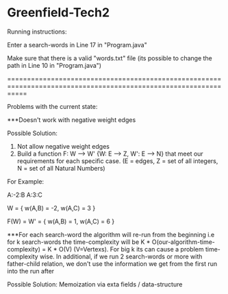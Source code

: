 # Greenfield-Tech2

Running instructions:

Enter a search-words in Line 17 in "Program.java"

Make sure that there is a valid "words.txt" file (its possible to change the path in Line 10 in "Program.java")

=================================================================================================================

Problems with the current state:

***Doesn't work with negative weight edges

Possible Solution:
1. Not allow negative weight edges
2. Build a function F: W --> W' {W: E --> Z, W': E --> N} that meet our requirements for each specific case. 
(E = edges, Z = set of all integers, N = set of all Natural Numbers)

For Example:

A:-2:B
A:3:C

W = { w(A,B) = -2, w(A,C) = 3 }

F(W) = W' = { w(A,B) = 1, w(A,C) = 6 } 

***For each search-word the algorithm will re-run from the beginning i.e for k search-words the time-complexity
will be K * O(our-algorithm-time-complexity) = K * O(V) (V=Vertexs). 
For big k its can cause a problem time-complexity wise.
In additional, if we run 2 search-words or more with father-child relation, 
we don't use the information we get from the first run into the run after

Possible Solution: Memoization via exta fields / data-structure

